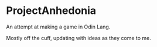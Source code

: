 # ProjectAnhedonia
An attempt at making a game in Odin Lang.

Mostly off the cuff, updating with ideas as they come to me.

